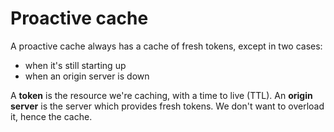 # Proactive cache
A proactive cache always has a cache of fresh tokens, except in two cases:

  - when it's still starting up
  - when an origin server is down

A **token** is the resource we're caching, with a time to live (TTL).
An **origin server** is the server which provides fresh tokens. We don't want
to overload it, hence the cache.
